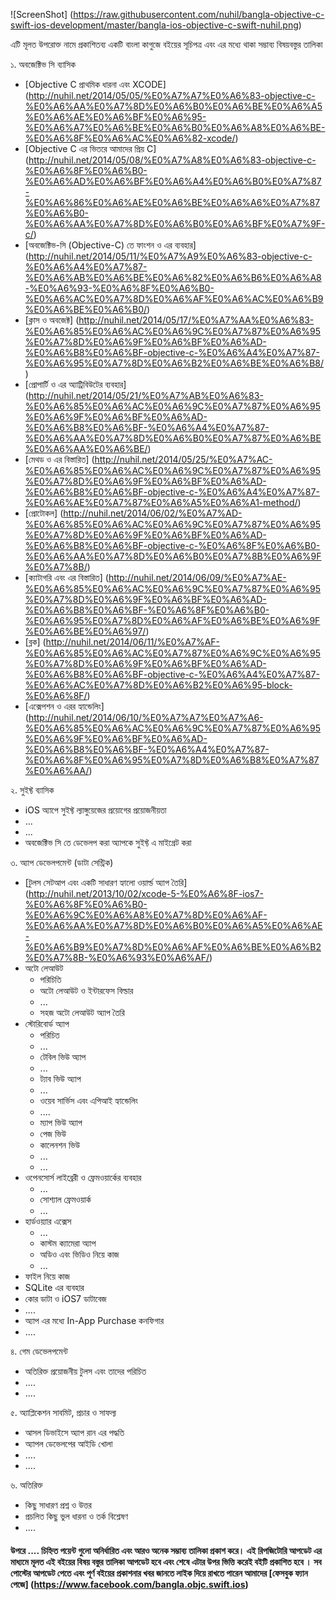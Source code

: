 ![ScreenShot] (https://raw.githubusercontent.com/nuhil/bangla-objective-c-swift-ios-development/master/bangla-ios-objective-c-swift-nuhil.png)

এটি মূলত উপরোক্ত নামে প্রকাশিতব্য একটি বাংলা কাগুজে বইয়ের সূচিপত্র এবং এর মধ্যে থাকা সম্ভাব্য বিষয়বস্তুর তালিকা 

১. অবজেক্টিভ সি ব্যাসিক 
  * [Objective C প্রাথমিক ধারনা এবং XCODE]    (http://nuhil.net/2014/05/05/%E0%A7%A7%E0%A6%83-objective-c-%E0%A6%AA%E0%A7%8D%E0%A6%B0%E0%A6%BE%E0%A6%A5%E0%A6%AE%E0%A6%BF%E0%A6%95-%E0%A6%A7%E0%A6%BE%E0%A6%B0%E0%A6%A8%E0%A6%BE-%E0%A6%8F%E0%A6%AC%E0%A6%82-xcode/)  
  * [Objective C এর ভিতরে আমাদের প্রিয় C] (http://nuhil.net/2014/05/08/%E0%A7%A8%E0%A6%83-objective-c-%E0%A6%8F%E0%A6%B0-%E0%A6%AD%E0%A6%BF%E0%A6%A4%E0%A6%B0%E0%A7%87-%E0%A6%86%E0%A6%AE%E0%A6%BE%E0%A6%A6%E0%A7%87%E0%A6%B0-%E0%A6%AA%E0%A7%8D%E0%A6%B0%E0%A6%BF%E0%A7%9F-c/)
  * [অবজেক্টিভ-সি (Objective-C) তে ফাংশন ও এর ব্যবহার] (http://nuhil.net/2014/05/11/%E0%A7%A9%E0%A6%83-objective-c-%E0%A6%A4%E0%A7%87-%E0%A6%AB%E0%A6%BE%E0%A6%82%E0%A6%B6%E0%A6%A8-%E0%A6%93-%E0%A6%8F%E0%A6%B0-%E0%A6%AC%E0%A7%8D%E0%A6%AF%E0%A6%AC%E0%A6%B9%E0%A6%BE%E0%A6%B0/)
  * [ক্লাস ও অবজেক্ট] (http://nuhil.net/2014/05/17/%E0%A7%AA%E0%A6%83-%E0%A6%85%E0%A6%AC%E0%A6%9C%E0%A7%87%E0%A6%95%E0%A7%8D%E0%A6%9F%E0%A6%BF%E0%A6%AD-%E0%A6%B8%E0%A6%BF-objective-c-%E0%A6%A4%E0%A7%87-%E0%A6%95%E0%A7%8D%E0%A6%B2%E0%A6%BE%E0%A6%B8/)
  * [প্রোপার্টি ও এর অ্যাট্রিবিউটের ব্যবহার] (http://nuhil.net/2014/05/21/%E0%A7%AB%E0%A6%83-%E0%A6%85%E0%A6%AC%E0%A6%9C%E0%A7%87%E0%A6%95%E0%A6%9F%E0%A6%BF%E0%A6%AD-%E0%A6%B8%E0%A6%BF-%E0%A6%A4%E0%A7%87-%E0%A6%AA%E0%A7%8D%E0%A6%B0%E0%A7%87%E0%A6%BE%E0%A6%AA%E0%A6%BE/)
  * [মেথড ও এর বিস্তারিত] (http://nuhil.net/2014/05/25/%E0%A7%AC-%E0%A6%85%E0%A6%AC%E0%A6%9C%E0%A7%87%E0%A6%95%E0%A7%8D%E0%A6%9F%E0%A6%BF%E0%A6%AD-%E0%A6%B8%E0%A6%BF-objective-c-%E0%A6%A4%E0%A7%87-%E0%A6%AE%E0%A7%87%E0%A6%A5%E0%A6%A1-method/)
  * [প্রোটোকল] (http://nuhil.net/2014/06/02/%E0%A7%AD-%E0%A6%85%E0%A6%AC%E0%A6%9C%E0%A7%87%E0%A6%95%E0%A7%8D%E0%A6%9F%E0%A6%BF%E0%A6%AD-%E0%A6%B8%E0%A6%BF-objective-c-%E0%A6%8F%E0%A6%B0-%E0%A6%AA%E0%A7%8D%E0%A6%B0%E0%A7%8B%E0%A6%9F%E0%A7%8B/)
  * [ক্যাটাগরি এবং এর বিস্তারিত]  (http://nuhil.net/2014/06/09/%E0%A7%AE-%E0%A6%85%E0%A6%AC%E0%A6%9C%E0%A7%87%E0%A6%95%E0%A7%8D%E0%A6%9F%E0%A6%BF%E0%A6%AD-%E0%A6%B8%E0%A6%BF-%E0%A6%8F%E0%A6%B0-%E0%A6%95%E0%A7%8D%E0%A6%AF%E0%A6%BE%E0%A6%9F%E0%A6%BE%E0%A6%97/) 
  * [ব্লক] (http://nuhil.net/2014/06/11/%E0%A7%AF-%E0%A6%85%E0%A6%AC%E0%A7%87%E0%A6%9C%E0%A6%95%E0%A7%8D%E0%A6%9F%E0%A6%BF%E0%A6%AD-%E0%A6%B8%E0%A6%BF-objective-c-%E0%A6%A4%E0%A7%87-%E0%A6%AC%E0%A7%8D%E0%A6%B2%E0%A6%95-block-%E0%A6%8F/)
  * [এক্সেপশন ও এরর হ্যান্ডেলিং] (http://nuhil.net/2014/06/10/%E0%A7%A7%E0%A7%A6-%E0%A6%85%E0%A6%AC%E0%A6%9C%E0%A7%87%E0%A6%95%E0%A6%9F%E0%A6%BF%E0%A6%AD-%E0%A6%B8%E0%A6%BF-%E0%A6%A4%E0%A7%87-%E0%A6%8F%E0%A6%95%E0%A7%8D%E0%A6%B8%E0%A7%87%E0%A6%AA/) 

২. সুইফ্ট ব্যাসিক
  * iOS অ্যাপে সুইফ্ট ল্যাঙ্গুয়েজের প্রয়োগের প্রয়োজনীয়তা 
  * ...
  * ... 
  * অবজেক্টিভ সি তে ডেভেলপ করা অ্যাপকে সুইফ্ট এ মাইগ্রেট করা 

৩. অ্যাপ ডেভেলপমেন্ট (ডাটা সেন্ট্রিক)
  * [টুলস সেটআপ এবং একটি সাধারণ হ্যালো ওয়ার্ল্ড অ্যাপ তৈরি] (http://nuhil.net/2013/10/02/xcode-5-%E0%A6%8F-ios7-%E0%A6%8F%E0%A6%B0-%E0%A6%9C%E0%A6%A8%E0%A7%8D%E0%A6%AF-%E0%A6%AA%E0%A7%8D%E0%A6%B0%E0%A6%A5%E0%A6%AE-%E0%A6%B9%E0%A7%8D%E0%A6%AF%E0%A6%BE%E0%A6%B2%E0%A7%8B-%E0%A6%93%E0%A6%AF/)
  * অটো লেআউট
    * পরিচিতি
    * অটো লেআউট ও ইন্টারফেস বিল্ডার
    * ...
    * সহজ অটো লেআউট অ্যাপ তৈরি  
  * স্টোরিবোর্ড অ্যাপ
    * পরিচিত
    * ...
    * টেবিল ভিউ অ্যাপ 
    * ...
    * ট্যাব ভিউ অ্যাপ
    * ...
    * ওয়েব সার্ভিস এবং এপিআই হ্যান্ডেলিং
    * ....
    * ম্যাপ ভিউ অ্যাপ
    * পেজ ভিউ 
    * কালেনশন ভিউ 
    * ...
    * ...
  * ওপেনসোর্স লাইব্রেরী ও ফ্রেমওয়ার্কের ব্যবহার 
    * ...
    * সোশ্যাল ফ্রেমওয়ার্ক 
    * ...
  * হার্ডওয়্যার এক্সেস 
    * ... 
    * কাস্টম ক্যামেরা অ্যাপ 
    * অডিও এবং ভিডিও নিয়ে কাজ 
    * ...
  * ফাইল নিয়ে কাজ 
  * SQLite এর ব্যবহার
  * কোর ডাটা ও iOS7 ডাটাবেজ 
  * ....
  * অ্যাপ এর মধ্যে In-App Purchase কনফিগার
  * ....

৪. গেম ডেভেলপমেন্ট 
  * অতিরিক্ত প্রয়োজনীয় টুলস এবং তাদের পরিচিত 
  * ....
  * ....

৫. অ্যাপ্লিকেশন সাবমিট, প্রচার ও সাফল্য 
  * আসল ডিভাইসে অ্যাপ রান এর পদ্ধতি
  * অ্যাপল  ডেভেলপের আইডি খোলা 
  * ....
  * ....

৬. অতিরিক্ত 
  * কিছু সাধারণ প্রশ্ন ও উত্তর 
  * প্রচলিত কিছু ভুল ধারনা ও তর্ক বিশ্লেষণ 
  * ....

#### উপরে .... চিহ্নিত পয়েন্ট গুলো অনির্ধারিত এবং আরও অনেক সম্ভাব্য তালিকা প্রকাশ করে। এই রিপজিটোরি আপডেট এর মাধ্যমে মূলত এই বইয়ের বিষয় বস্তুর তালিকা আপডেট হবে এবং শেষে এটার উপর ভিত্তি করেই বইটি প্রকাশিত হবে । সব পোস্টের আপডেট পেতে এবং পূর্ণ বইয়ের প্রকাশনার খবর জানতে লাইক দিয়ে রাখতে পারেন আমাদের [ফেসবুক ফ্যান পেজে] (https://www.facebook.com/bangla.objc.swift.ios)   
